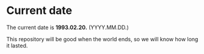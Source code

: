 # Current date

The current date is **1993.02.20.** (YYYY.MM.DD.)

This repository will be good when the world ends, so we will know how long it lasted.